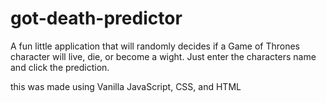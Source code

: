 # got-death-predictor

A fun little application that will randomly decides if a Game of Thrones character will live, die, or become a wight. Just enter the characters name and click the prediction.

this was made using Vanilla JavaScript, CSS, and HTML
